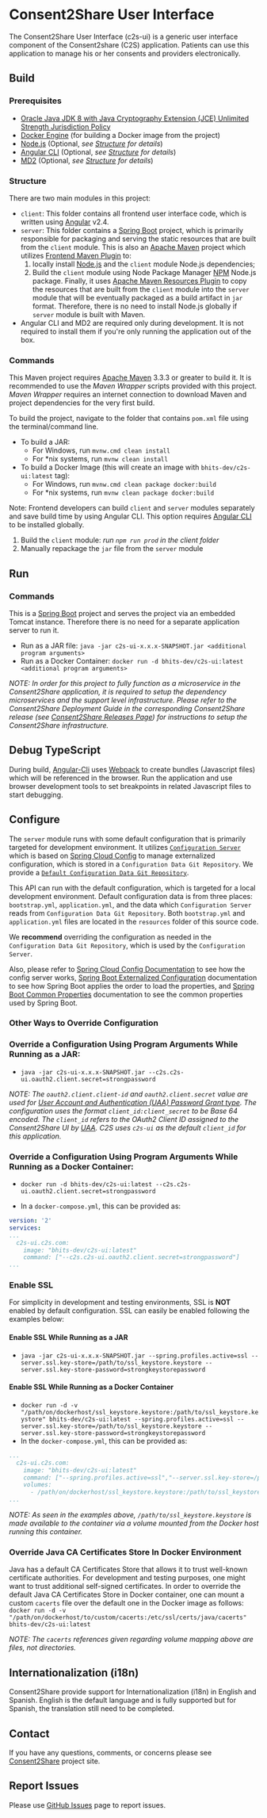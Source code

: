 # Consent2Share User Interface

The Consent2Share User Interface (c2s-ui) is a generic user interface component of the Consent2share (C2S) application. Patients can use this application to manage his or her consents and providers electronically.

## Build

### Prerequisites

+ [Oracle Java JDK 8 with Java Cryptography Extension (JCE) Unlimited Strength Jurisdiction Policy](http://www.oracle.com/technetwork/java/javase/downloads/index.html)
+ [Docker Engine](https://docs.docker.com/engine/installation/) (for building a Docker image from the project)
+ [Node.js](https://nodejs.org/en/) (Optional, *see [Structure](#structure) for details*)
+ [Angular CLI](https://github.com/angular/angular-cli) (Optional, *see [Structure](#structure) for details*)
+ [MD2](https://github.com/Promact/md2) (Optional, *see [Structure](#structure) for details*)

### Structure

There are two main modules in this project:

+ `client`: This folder contains all frontend user interface code, which is written using [Angular](https://angular.io/) v2.4.
+ `server`: This folder contains a [Spring Boot](http://projects.spring.io/spring-boot/) project, which is primarily responsible for packaging and serving the static resources that are built from the `client` module. This is also an [Apache Maven](https://maven.apache.org/) project which utilizes [Frontend Maven Plugin](https://github.com/eirslett/frontend-maven-plugin) to: 
    1. locally install [Node.js](https://nodejs.org/en/) and the `client` module Node.js dependencies; 
    2. Build the `client` module using Node Package Manager [NPM](https://www.npmjs.com/) Node.js package. Finally, it uses [Apache Maven Resources Plugin](https://maven.apache.org/plugins/maven-resources-plugin/) to copy the resources that are built from the `client` module into the `server` module that will be eventually packaged as a build artifact in `jar` format. Therefore, there is no need to install Node.js globally if `server` module is built with Maven.
+ Angular CLI and MD2 are required only during development. It is not required to install them if you're only running the application out of the box.
      
### Commands

This Maven project requires [Apache Maven](https://maven.apache.org/) 3.3.3 or greater to build it. It is recommended to use the *Maven Wrapper* scripts provided with this project. *Maven Wrapper* requires an internet connection to download Maven and project dependencies for the very first build.

To build the project, navigate to the folder that contains `pom.xml` file using the terminal/command line.

+ To build a JAR:
    + For Windows, run `mvnw.cmd clean install`
    + For *nix systems, run `mvnw clean install`
+ To build a Docker Image (this will create an image with `bhits-dev/c2s-ui:latest` tag):
    + For Windows, run `mvnw.cmd clean package docker:build`
    + For *nix systems, run `mvnw clean package docker:build`

Note: Frontend developers can build `client` and `server` modules separately and save build time by using Angular CLI. This option requires [Angular CLI](http://gruntjs.com/) to be installed globally.


1. Build the `client` module: *run `npm run prod` in the client folder*
2. Manually repackage the `jar` file from the `server` module 


## Run

### Commands

This is a [Spring Boot](https://projects.spring.io/spring-boot/) project and serves the project via an embedded Tomcat instance. Therefore there is no need for a separate application server to run it.

+ Run as a JAR file: `java -jar c2s-ui-x.x.x-SNAPSHOT.jar <additional program arguments>`
+ Run as a Docker Container: `docker run -d bhits-dev/c2s-ui:latest <additional program arguments>`

*NOTE: In order for this project to fully function as a microservice in the Consent2Share application, it is required to setup the dependency microservices and the support level infrastructure. Please refer to the Consent2Share Deployment Guide in the corresponding Consent2Share release (see [Consent2Share Releases Page](https://github.com/bhits-dev/consent2share/releases)) for instructions to setup the Consent2Share infrastructure.*

## Debug TypeScript


During build, [Angular-Cli](https://github.com/angular/angular-cli) uses [Webpack](https://webpack.github.io/) to create bundles (Javascript files) which will be referenced in the browser.
Run the application and use browser development tools to set breakpoints in related Javascript files to start debugging.
 
## Configure

The `server` module runs with some default configuration that is primarily targeted for development environment. It utilizes [`Configuration Server`](https://github.com/bhits-dev/config-server) which is based on [Spring Cloud Config](https://github.com/spring-cloud/spring-cloud-config) to manage externalized configuration, which is stored in a `Configuration Data Git Repository`. We provide a [`Default Configuration Data Git Repository`]( https://github.com/bhits-dev/c2s-config-data).

This API can run with the default configuration, which is targeted for a local development environment. Default configuration data is from three places: `bootstrap.yml`, `application.yml`, and the data which `Configuration Server` reads from `Configuration Data Git Repository`. Both `bootstrap.yml` and `application.yml` files are located in the `resources` folder of this source code.

We **recommend** overriding the configuration as needed in the `Configuration Data Git Repository`, which is used by the `Configuration Server`.

Also, please refer to [Spring Cloud Config Documentation](https://cloud.spring.io/spring-cloud-config/spring-cloud-config.html) to see how the config server works, [Spring Boot Externalized Configuration](http://docs.spring.io/spring-boot/docs/current/reference/html/boot-features-external-config.html) documentation to see how Spring Boot applies the order to load the properties, and [Spring Boot Common Properties](http://docs.spring.io/spring-boot/docs/current/reference/html/common-application-properties.html) documentation to see the common properties used by Spring Boot.

### Other Ways to Override Configuration

### Override a Configuration Using Program Arguments While Running as a JAR:

+ `java -jar c2s-ui-x.x.x-SNAPSHOT.jar --c2s.c2s-ui.oauth2.client.secret=strongpassword`

*NOTE: The `oauth2.client.client-id` and `oauth2.client.secret` value are used for [User Account and Authentication (UAA) Password Grant type](http://docs.cloudfoundry.org/api/uaa/#password-grant). The configuration uses the format `client_id:client_secret` to be Base 64 encoded. The `client_id` refers to the OAuth2 Client ID assigned to the Consent2Share UI by [UAA](https://docs.cloudfoundry.org/concepts/architecture/uaa.html). C2S uses `c2s-ui` as the default `client_id` for this application.*

### Override a Configuration Using Program Arguments While Running as a Docker Container:

+ `docker run -d bhits-dev/c2s-ui:latest --c2s.c2s-ui.oauth2.client.secret=strongpassword`

+ In a `docker-compose.yml`, this can be provided as:
```yml
version: '2'
services:
...
  c2s-ui.c2s.com:
    image: "bhits-dev/c2s-ui:latest"
    command: ["--c2s.c2s-ui.oauth2.client.secret=strongpassword"]
...
```

### Enable SSL

For simplicity in development and testing environments, SSL is **NOT** enabled by default configuration. SSL can easily be enabled following the examples below:

#### Enable SSL While Running as a JAR

+ `java -jar c2s-ui-x.x.x-SNAPSHOT.jar --spring.profiles.active=ssl --server.ssl.key-store=/path/to/ssl_keystore.keystore --server.ssl.key-store-password=strongkeystorepassword`

#### Enable SSL While Running as a Docker Container

+ `docker run -d -v "/path/on/dockerhost/ssl_keystore.keystore:/path/to/ssl_keystore.keystore" bhits-dev/c2s-ui:latest --spring.profiles.active=ssl --server.ssl.key-store=/path/to/ssl_keystore.keystore --server.ssl.key-store-password=strongkeystorepassword`
+ In the `docker-compose.yml`, this can be provided as:
```yml
...
  c2s-ui.c2s.com:
    image: "bhits-dev/c2s-ui:latest"
    command: ["--spring.profiles.active=ssl","--server.ssl.key-store=/path/to/ssl_keystore.keystore", "--server.ssl.key-store-password=strongkeystorepassword"]
    volumes:
      - /path/on/dockerhost/ssl_keystore.keystore:/path/to/ssl_keystore.keystore
...
```

*NOTE: As seen in the examples above, `/path/to/ssl_keystore.keystore` is made available to the container via a volume mounted from the Docker host running this container.*

### Override Java CA Certificates Store In Docker Environment

Java has a default CA Certificates Store that allows it to trust well-known certificate authorities. For development and testing purposes, one might want to trust additional self-signed certificates. In order to override the default Java CA Certificates Store in Docker container, one can mount a custom `cacerts` file over the default one in the Docker image as follows: `docker run -d -v "/path/on/dockerhost/to/custom/cacerts:/etc/ssl/certs/java/cacerts" bhits-dev/c2s-ui:latest`

*NOTE: The `cacerts` references given regarding volume mapping above are files, not directories.*

[//]: # (## API Documentation)

[//]: # (## Notes)

[//]: # (## Contribute)


## Internationalization (i18n)

Consent2Share provide support for Internationalization (i18n) in English and Spanish. English is the default language and is fully supported but 
for Spanish, the translation still need to be completed.

## Contact
If you have any questions, comments, or concerns please see [Consent2Share](https://bhits-dev.github.io/consent2share/) project site.

## Report Issues
Please use [GitHub Issues](https://github.com/bhits-dev/c2s-ui/issues) page to report issues.

[//]: # (License)
